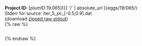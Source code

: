 **Project ID:** [plumID:19.065]({{ '/' | absolute_url }}eggs/19/065/)  
Stderr for source:  iter_5_pc_[-0.5,0.9].dat   
(download [zipped raw stdout](iter_5_pc_[-0.5,0.9].dat.plumed.stdout.txt.zip))  
{% raw %}
<pre>
</pre>
{% endraw %}
